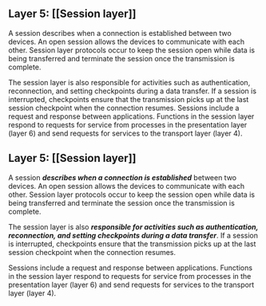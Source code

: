 ## Layer 5: [[Session layer]]

A session describes when a connection is established between two devices. An open session allows the devices to communicate with each other. Session layer protocols occur to keep the session open while data is being transferred and terminate the session once the transmission is complete. 

The session layer is also responsible for activities such as authentication, reconnection, and setting checkpoints during a data transfer. If a session is interrupted, checkpoints ensure that the transmission picks up at the last session checkpoint when the connection resumes. Sessions include a request and response between applications. Functions in the session layer respond to requests for service from processes in the presentation layer (layer 6) and send requests for services to the transport layer (layer 4).

## Layer 5: [[Session layer]]

A session ***describes when a connection is established*** between two devices. An open session allows the devices to communicate with each other. Session layer protocols occur to keep the session open while data is being transferred and terminate the session once the transmission is complete. 

The session layer is also ***responsible for activities such as authentication, reconnection, and setting checkpoints during a data transfer***. If a session is interrupted, checkpoints ensure that the transmission picks up at the last session checkpoint when the connection resumes. 

Sessions include a request and response between applications. Functions in the session layer respond to requests for service from processes in the presentation layer (layer 6) and send requests for services to the transport layer (layer 4).